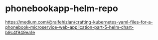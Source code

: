 # phonebookapp-helm-repo
https://medium.com/@raifehizlan/crafting-kubernetes-yaml-files-for-a-phonebook-microservice-web-application-part-5-helm-chart-b9c4f949ea1e
